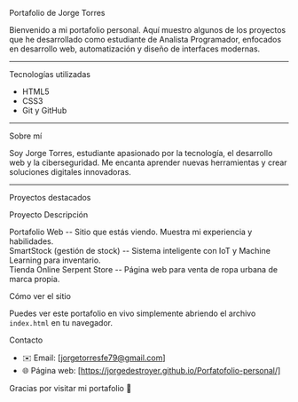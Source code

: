 Portafolio de Jorge Torres

Bienvenido a mi portafolio personal. Aquí muestro algunos de los proyectos que he desarrollado como estudiante de Analista Programador, enfocados en desarrollo web, automatización y diseño de interfaces modernas.

---

Tecnologías utilizadas

- HTML5
- CSS3
- Git y GitHub

---

Sobre mí

Soy Jorge Torres, estudiante apasionado por la tecnología, el desarrollo web y la ciberseguridad. Me encanta aprender nuevas herramientas y crear soluciones digitales innovadoras.

---

Proyectos destacados

Proyecto                        Descripción                                                                

Portafolio Web                -- Sitio que estás viendo. Muestra mi experiencia y habilidades.              
SmartStock (gestión de stock) -- Sistema inteligente con IoT y Machine Learning para inventario.            
Tienda Online Serpent Store   -- Página web para venta de ropa urbana de marca propia.                      


Cómo ver el sitio

Puedes ver este portafolio en vivo simplemente abriendo el archivo `index.html` en tu navegador.

Contacto

- ✉️ Email: [jorgetorresfe79@gmail.com]
- 🌐 Página web: [https://jorgedestroyer.github.io/Porfatofolio-personal/]


Gracias por visitar mi portafolio 💜
